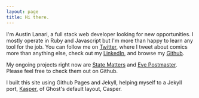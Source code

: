 ```yaml
---
layout: page
title: Hi there.
---
```


I'm Austin Lanari, a full stack web developer looking for new opportunities.  I mostly operate in Ruby and Javascript but I'm more than happy to learn any tool for the job.  You can follow me on [Twitter][twitter], where I tweet about comics more than anything else, check out my [LinkedIn][linkedin], and browse my [Github][github].

My ongoing projects right now are [State Matters][state-matters] and [Eve Postmaster][eve-postmaster].  Please feel free to check them out on Github.

I built this site using Github Pages and Jekyll, helping myself to a Jekyll port, [Kasper][kasper link], of Ghost's default layout, Casper.  

[kasper link]: http://github.com/rosario/kasper
[github]: http://github.com/foggy1
[twitter]: http://twitter.com/austinlanari
[linkedin]: http://linkedin.com/in/austin-lanari
[state-matters]: http://state-matters.com
[eve-postmaster]: http://eve-postmaster.herokuapp.com

